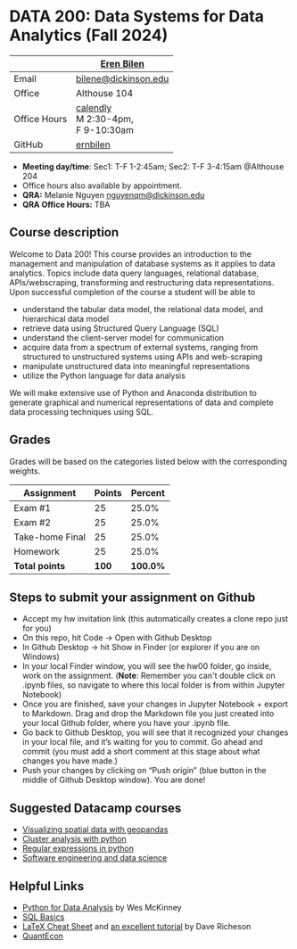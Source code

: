 # DATA 200: Data Systems for Data Analytics (Fall 2024) #

|  | [Eren Bilen](http://ernbilen.github.io) |
|--------------|--------------------------------------------------------------|
| Email | [bilene@dickinson.edu](mailto:bilene@dickinson.edu) |
| Office | Althouse 104 |
| Office Hours | [calendly](https://calendly.com/bilene/office-meeting) <br> M 2:30-4pm, <br> F 9-10:30am|
| GitHub | [ernbilen](https://github.com/ernbilen) |

* **Meeting day/time**: Sec1: T-F 1-2:45am; Sec2: T-F 3-4:15am @Althouse 204
* Office hours also available by appointment.
* **QRA:** Melanie Nguyen [nguyenqm@dickinson.edu](mailto:nguyenqm@dickinson.edu)
* **QRA Office Hours:** TBA

## Course description ##

Welcome to Data 200! This course provides an introduction to the management and manipulation of database systems as it applies to data analytics. Topics include data query languages, relational database, APIs/webscraping, transforming and restructuring data representations. Upon successful completion of the course a student will be able to
* understand the tabular data model, the relational data model, and hierarchical data model
* retrieve data using Structured Query Language (SQL)
* understand the client-server model for communication
* acquire data from a spectrum of external systems, ranging from structured to unstructured systems using APIs and web-scraping
* manipulate unstructured data into meaningful representations
* utilize the Python language for data analysis

We will make extensive use of Python and Anaconda distribution to generate graphical and numerical representations of data and complete data processing techniques using SQL.

## Grades ##

Grades will be based on the categories listed below with the corresponding weights.

Assignment                   | Points |   Percent  |
-----------------------------|--------|------------|
Exam #1  	         |   25   |    25.0%   |
Exam #2	           |   25   |	   25.0%   |
Take-home Final	   |   25   |	   25.0%   |
Homework           |   25   |    25.0%   |
**Total points**   | **100** | **100.0%** |

## Steps to submit your assignment on Github
- Accept my hw invitation link (this automatically creates a clone repo just for you)
- On this repo, hit Code -> Open with Github Desktop
- In Github Desktop -> hit Show in Finder (or explorer if you are on Windows)
- In your local Finder window, you will see the hw00 folder, go inside, work on the assignment. (**Note**: Remember you can't double click on .ipynb files, so navigate to where this local folder is from within Jupyter Notebook)
- Once you are finished, save your changes in Jupyter Notebook + export to Markdown. Drag and drop the Markdown file you just created into your local Github folder, where you have your .ipynb file.
- Go back to Github Desktop, you will see that it recognized your changes in your local file, and it’s waiting for you to commit. Go ahead and commit (you must add a short comment at this stage about what changes you have made.)
- Push your changes by clicking on “Push origin” (blue button in the middle of Github Desktop window). You are done!

## Suggested Datacamp courses ##
* [Visualizing spatial data with geopandas](https://app.datacamp.com/learn/courses/visualizing-geospatial-data-in-python)
* [Cluster analysis with python](https://app.datacamp.com/learn/courses/cluster-analysis-in-python)
* [Regular expressions in python](https://app.datacamp.com/learn/courses/regular-expressions-in-python)
* [Software engineering and data science](https://app.datacamp.com/learn/courses/software-engineering-for-data-scientists-in-python)

## Helpful Links ##

* [Python for Data Analysis](https://bedford-computing.co.uk/learning/wp-content/uploads/2015/10/Python-for-Data-Analysis.pdf) by Wes McKinney
* [SQL Basics](https://learnsql.com/blog/sql-basics-cheat-sheet/sql-basics-cheat-sheet-a4.pdf)
* [LaTeX Cheat Sheet](http://users.dickinson.edu/~richesod/latex/latexcheatsheet.pdf) and [an excellent tutorial](https://www.youtube.com/watch?v=NXW4cbHBthY) by Dave Richeson
* [QuantEcon](https://quantecon.org)
